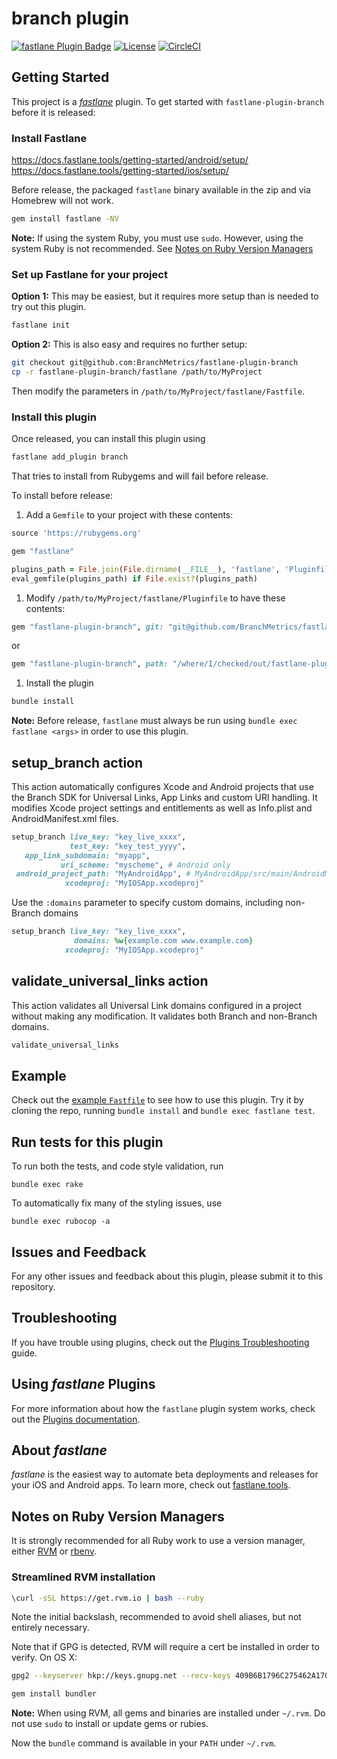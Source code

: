 # branch plugin

[![fastlane Plugin Badge](https://rawcdn.githack.com/fastlane/fastlane/master/fastlane/assets/plugin-badge.svg?style=flat-square)](https://rubygems.org/gems/fastlane-plugin-branch)
[![License](https://img.shields.io/badge/license-MIT-green.svg?style=flat)](https://github.com/jdee/settings-bundle/blob/master/LICENSE)
[![CircleCI](https://img.shields.io/circleci/project/github/BranchMetrics/fastlane-plugin-branch.svg)](https://circleci.com/gh/BranchMetrics/fastlane-plugin-branch)

## Getting Started

This project is a [_fastlane_](https://github.com/fastlane/fastlane) plugin. To get started with `fastlane-plugin-branch`
before it is released:

### Install Fastlane

https://docs.fastlane.tools/getting-started/android/setup/
https://docs.fastlane.tools/getting-started/ios/setup/

Before release, the packaged `fastlane` binary available in the zip and via Homebrew will not
work.

```bash
gem install fastlane -NV
```

**Note:** If using the system Ruby, you must use `sudo`. However, using the system Ruby is not recommended. See
[Notes on Ruby Version Managers](#notes-on-ruby-version-managers)

### Set up Fastlane for your project

**Option 1:** This may be easiest, but it requires more setup than is needed to try out this plugin.

```bash
fastlane init
```

**Option 2:** This is also easy and requires no further setup:

```bash
git checkout git@github.com:BranchMetrics/fastlane-plugin-branch
cp -r fastlane-plugin-branch/fastlane /path/to/MyProject
```

Then modify the parameters in `/path/to/MyProject/fastlane/Fastfile`.

### Install this plugin

Once released, you can install this plugin using

```bash
fastlane add_plugin branch
```

That tries to install from Rubygems and will fail before release.

To install before release:

1. Add a `Gemfile` to your project with these contents:

  ```ruby
  source 'https://rubygems.org'

  gem "fastlane"

  plugins_path = File.join(File.dirname(__FILE__), 'fastlane', 'Pluginfile')
  eval_gemfile(plugins_path) if File.exist?(plugins_path)
  ```

1. Modify `/path/to/MyProject/fastlane/Pluginfile` to have these contents:

  ```ruby
  gem "fastlane-plugin-branch", git: "git@github.com/BranchMetrics/fastlane-plugin-branch"
  ```

  or

  ```ruby
  gem "fastlane-plugin-branch", path: "/where/I/checked/out/fastlane-plugin-branch"
  ```

1. Install the plugin

  ```ruby
  bundle install
  ```

**Note:** Before release, `fastlane` must always be run using `bundle exec fastlane <args>` in order
to use this plugin.

## setup_branch action

This action automatically configures Xcode and Android projects that use the Branch SDK
for Universal Links, App Links and custom URI handling. It modifies Xcode project settings and entitlements as well as Info.plist and AndroidManifest.xml files.

```ruby
setup_branch live_key: "key_live_xxxx",
             test_key: "key_test_yyyy",
   app_link_subdomain: "myapp",
           uri_scheme: "myscheme", # Android only
 android_project_path: "MyAndroidApp", # MyAndroidApp/src/main/AndroidManifest.xml
            xcodeproj: "MyIOSApp.xcodeproj"
```

Use the `:domains` parameter to specify custom domains, including non-Branch domains
```ruby
setup_branch live_key: "key_live_xxxx",
              domains: %w{example.com www.example.com}
            xcodeproj: "MyIOSApp.xcodeproj"
```

## validate_universal_links action

This action validates all Universal Link domains configured in a project without making any modification.
It validates both Branch and non-Branch domains.

```ruby
validate_universal_links
```

## Example

Check out the [example `Fastfile`](fastlane/Fastfile) to see how to use this plugin. Try it by cloning the repo, running `bundle install` and `bundle exec fastlane test`.

## Run tests for this plugin

To run both the tests, and code style validation, run

```
bundle exec rake
```

To automatically fix many of the styling issues, use
```
bundle exec rubocop -a
```

## Issues and Feedback

For any other issues and feedback about this plugin, please submit it to this repository.

## Troubleshooting

If you have trouble using plugins, check out the [Plugins Troubleshooting](https://docs.fastlane.tools/plugins/plugins-troubleshooting/) guide.

## Using _fastlane_ Plugins

For more information about how the `fastlane` plugin system works, check out the [Plugins documentation](https://docs.fastlane.tools/plugins/create-plugin/).

## About _fastlane_

_fastlane_ is the easiest way to automate beta deployments and releases for your iOS and Android apps. To learn more, check out [fastlane.tools](https://fastlane.tools).

## Notes on Ruby Version Managers

It is strongly recommended for all Ruby work to use a version manager, either [RVM](https://rvm.io) or
[rbenv](https://github.com/rbenv/rbenv).

### Streamlined RVM installation

```bash
\curl -sSL https://get.rvm.io | bash --ruby
```

Note the initial backslash, recommended to avoid shell aliases, but not entirely necessary.

Note that if GPG is detected, RVM will require a cert be installed in order to verify. On OS X:

```bash
gpg2 --keyserver hkp://keys.gnupg.net --recv-keys 409B6B1796C275462A1703113804BB82D39DC0E3
```

```bash
gem install bundler
```

**Note:** When using RVM, all gems and binaries are installed under `~/.rvm`. Do not use `sudo`
to install or update gems or rubies.

Now the `bundle` command is available in your `PATH` under `~/.rvm`.
